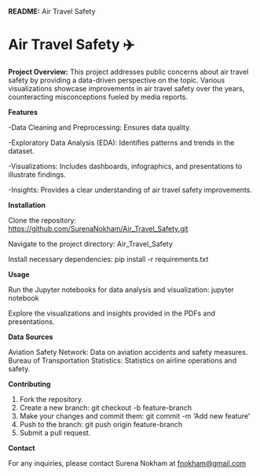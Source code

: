 **README:** Air Travel Safety

# Air Travel Safety ✈️

**Project Overview:** This project addresses public concerns about air travel safety by providing a data-driven perspective on the topic. Various visualizations showcase improvements in air travel safety over the years, counteracting misconceptions fueled by media reports.

**Features**

  -Data Cleaning and Preprocessing: Ensures data quality.
  
  -Exploratory Data Analysis (EDA): Identifies patterns and trends in the dataset.
  
  -Visualizations: Includes dashboards, infographics, and presentations to illustrate findings.
  
  -Insights: Provides a clear understanding of air travel safety improvements.

**Installation**

Clone the repository: https://github.com/SurenaNokham/Air_Travel_Safety.git

Navigate to the project directory: Air_Travel_Safety

Install necessary dependencies: pip install -r requirements.txt

**Usage**

Run the Jupyter notebooks for data analysis and visualization: jupyter notebook

Explore the visualizations and insights provided in the PDFs and presentations.

**Data Sources**

Aviation Safety Network: Data on aviation accidents and safety measures.
Bureau of Transportation Statistics: Statistics on airline operations and safety.

**Contributing**

1. Fork the repository.
2. Create a new branch: git checkout -b feature-branch
3. Make your changes and commit them: git commit -m 'Add new feature'
4. Push to the branch: git push origin feature-branch
5. Submit a pull request.

**Contact**

For any inquiries, please contact Surena Nokham at fnokham@gmail.com
